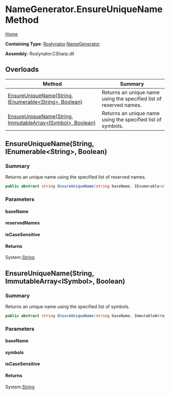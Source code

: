 # NameGenerator\.EnsureUniqueName Method

[Home](../../../README.md)

**Containing Type**: [Roslynator](../../README.md)\.[NameGenerator](../README.md)

**Assembly**: Roslynator\.CSharp\.dll

## Overloads

| Method | Summary |
| ------ | ------- |
| [EnsureUniqueName(String, IEnumerable\<String>, Boolean)](#Roslynator_NameGenerator_EnsureUniqueName_System_String_System_Collections_Generic_IEnumerable_System_String__System_Boolean_) | Returns an unique name using the specified list of reserved names\. |
| [EnsureUniqueName(String, ImmutableArray\<ISymbol>, Boolean)](#Roslynator_NameGenerator_EnsureUniqueName_System_String_System_Collections_Immutable_ImmutableArray_Microsoft_CodeAnalysis_ISymbol__System_Boolean_) | Returns an unique name using the specified list of symbols\. |

## EnsureUniqueName\(String, IEnumerable\<String>, Boolean\)<a name="Roslynator_NameGenerator_EnsureUniqueName_System_String_System_Collections_Generic_IEnumerable_System_String__System_Boolean_"></a>

### Summary

Returns an unique name using the specified list of reserved names\.

```csharp
public abstract string EnsureUniqueName(string baseName, IEnumerable<string> reservedNames, bool isCaseSensitive = true)
```

### Parameters

#### baseName





#### reservedNames





#### isCaseSensitive





#### Returns

System\.[String](https://docs.microsoft.com/en-us/dotnet/api/system.string)

## EnsureUniqueName\(String, ImmutableArray\<ISymbol>, Boolean\)<a name="Roslynator_NameGenerator_EnsureUniqueName_System_String_System_Collections_Immutable_ImmutableArray_Microsoft_CodeAnalysis_ISymbol__System_Boolean_"></a>

### Summary

Returns an unique name using the specified list of symbols\.

```csharp
public abstract string EnsureUniqueName(string baseName, ImmutableArray<ISymbol> symbols, bool isCaseSensitive = true)
```

### Parameters

#### baseName





#### symbols





#### isCaseSensitive





#### Returns

System\.[String](https://docs.microsoft.com/en-us/dotnet/api/system.string)

